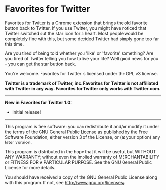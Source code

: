 Favorites for Twitter
================
Favorites for Twitter is a Chrome extension that brings the old favorite button back to Twitter. If you use Twitter, you might have noticed that Twitter switched out the star icon for a heart. Most people would be completely fine with this, but some decided Twitter had simply gone too far this time.

Are you tired of being told whether you 'like' or 'favorite' something? Are you tired of Twitter telling you how to live your life? Well good news for you - you can get the star button back.

You're welcome.﻿ Favorites for Twitter is licensed under the GPL v3 license.

__Twitter is a trademark of Twitter, inc. Favorites for Twitter is not affiliated with Twitter in any way. Favorites for Twitter only works with Twitter.com.__

---------------------------------------------------------

__New in Favorites for Twitter 1.0:__
* Initial release!

---------------------------------------------------------

This program is free software: you can redistribute it and/or modify
it under the terms of the GNU General Public License as published by
the Free Software Foundation, either version 3 of the License, or
(at your option) any later version.

This program is distributed in the hope that it will be useful,
but WITHOUT ANY WARRANTY; without even the implied warranty of
MERCHANTABILITY or FITNESS FOR A PARTICULAR PURPOSE.  See the
GNU General Public License for more details.

You should have received a copy of the GNU General Public License
along with this program.  If not, see <http://www.gnu.org/licenses/>.
